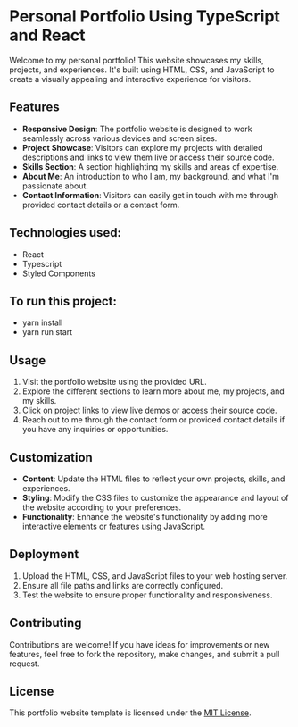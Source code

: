 
# Personal Portfolio Using TypeScript and React

Welcome to my personal portfolio! This website showcases my skills, projects, and experiences. It's built using HTML, CSS, and JavaScript to create a visually appealing and interactive experience for visitors.

## Features

- **Responsive Design**: The portfolio website is designed to work seamlessly across various devices and screen sizes.
- **Project Showcase**: Visitors can explore my projects with detailed descriptions and links to view them live or access their source code.
- **Skills Section**: A section highlighting my skills and areas of expertise.
- **About Me**: An introduction to who I am, my background, and what I'm passionate about.
- **Contact Information**: Visitors can easily get in touch with me through provided contact details or a contact form.

## Technologies used:
- React
- Typescript
- Styled Components
 
## To run this project:
- yarn install
- yarn run start


## Usage

1. Visit the portfolio website using the provided URL.
2. Explore the different sections to learn more about me, my projects, and my skills.
3. Click on project links to view live demos or access their source code.
4. Reach out to me through the contact form or provided contact details if you have any inquiries or opportunities.

## Customization

- **Content**: Update the HTML files to reflect your own projects, skills, and experiences.
- **Styling**: Modify the CSS files to customize the appearance and layout of the website according to your preferences.
- **Functionality**: Enhance the website's functionality by adding more interactive elements or features using JavaScript.

## Deployment

1. Upload the HTML, CSS, and JavaScript files to your web hosting server.
2. Ensure all file paths and links are correctly configured.
3. Test the website to ensure proper functionality and responsiveness.

## Contributing

Contributions are welcome! If you have ideas for improvements or new features, feel free to fork the repository, make changes, and submit a pull request.

## License

This portfolio website template is licensed under the [MIT License](LICENSE).
